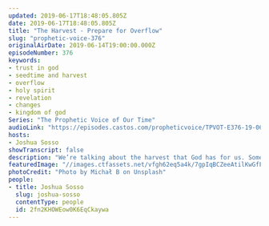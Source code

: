 ```yaml
---
updated: 2019-06-17T18:48:05.805Z
date: 2019-06-17T18:48:05.805Z
title: "The Harvest - Prepare for Overflow"
slug: "prophetic-voice-376"
originalAirDate: 2019-06-14T19:00:00.000Z
episodeNumber: 376
keywords:
- trust in god
- seedtime and harvest
- overflow
- holy spirit
- revelation
- changes
- kingdom of god
Series: "The Prophetic Voice of Our Time"
audioLink: "https://episodes.castos.com/propheticvoice/TPVOT-E376-19-06-15-16-The-Harvest-Prepare-for-Overflow.mp3"
hosts:
- Joshua Sosso
showTranscript: false
description: "We’re talking about the harvest that God has for us. Something that He is telling us now is that we need to prepare for overflow in our lives, cause He wants to bring an overflow in our lives that is going to transform the world around us."
featuredImage: "//images.ctfassets.net/vfgh62eq5a4k/7gpIqBCZeeAtilKwGfFXnS/577962b3151a03dc1463df24ee59204e/michal-b-749722-unsplash.jpg"
photoCredit: "Photo by Michał B on Unsplash"
people:
- title: Joshua Sosso
  slug: joshua-sosso
  contentType: people
  id: 2fn2KHOWEow0K6EqCkaywa
---
```

